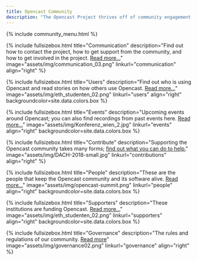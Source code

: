 ```yaml
---
title: Opencast Community
description: "The Opencast Project thrives off of community engagement, sharing and contributions. It’s a community of institutions, individuals, and corporate organizations interested in open media for learning. Opencast was created to solve the need identified with academic institutions to run an affordable, flexible and enterprise-ready video management systems, and has grown into a robust community of innovators worldwide."
---
```

{% include community_menu.html %}

<!-- Lizenzen unsplash.com: https://unsplash.com/license -->

{% include fullsizebox.html
title="Communication"
description="Find out how to contact the project, how to get support from the community, and how to get involved in the project. [Read more...](communication)"
image="assets/img/communication_03.png"
linkurl="communication"
align="right"
%}

{% include fullsizebox.html
title="Users"
description="Find out who is using Opencast and read stories on how others use Opencast. [Read more...](users)"
image="assets/img/eth_studenten_02.png"
linkurl="users"
align="right"
backgroundcolor=site.data.colors.box
%}

{% include fullsizebox.html
title="Events"
description="Upcoming events around Opencast; you can also find recordings from past events here. [Read more...](events)"
image="assets/img/Konferenz_wien_2.jpg"
linkurl="events"
align="right"
backgroundcolor=site.data.colors.box
%}

{% include fullsizebox.html
title="Contribute"
description="Supporting the Opencast community takes many forms; [find out what you can do to help.](contributions)"
image="assets/img/DACH-2018-small.jpg"
linkurl="contributions"
align="right"
%}

{% include fullsizebox.html
title="People"
description="These are the people that keep the Opencast community and its software alive. [Read more...](people)"
image="assets/img/opencast-summit.png"
linkurl="people"
align="right"
backgroundcolor=site.data.colors.box
%}

{% include fullsizebox.html
title="Supporters"
description="These institutions are funding Opencast. [Read more...](supporters)"
image="assets/img/eth_studenten_02.png"
linkurl="supporters"
align="right"
backgroundcolor=site.data.colors.box
%}

{% include fullsizebox.html
title="Governance"
description="The rules and regulations of our community. [Read more](governance)"
image="assets/img/governance02.png"
linkurl="governance"
align="right"
%}
